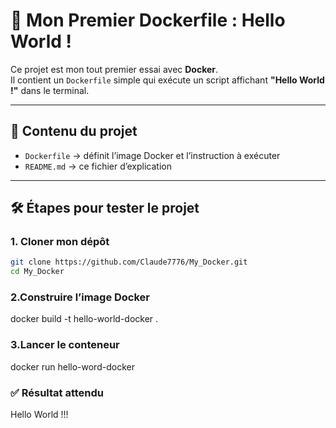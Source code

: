# 🚀 Mon Premier Dockerfile : Hello World !

Ce projet est mon tout premier essai avec **Docker**.  
Il contient un `Dockerfile` simple qui exécute un script affichant **"Hello World !"** dans le terminal.  

---

## 📂 Contenu du projet
- `Dockerfile` → définit l’image Docker et l’instruction à exécuter  
- `README.md` → ce fichier d’explication  

---

## 🛠️ Étapes pour tester le projet

### 1. Cloner mon dépôt
```bash
git clone https://github.com/Claude7776/My_Docker.git
cd My_Docker
```
### 2.Construire l’image Docker

docker build -t hello-world-docker .

### 3.Lancer le conteneur

docker run hello-word-docker

### ✅ Résultat attendu

Hello World !!!
